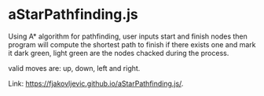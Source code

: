 # aStarPathfinding.js
Using A* algorithm for pathfinding, user inputs start and finish nodes then program will compute the shortest path to finish if there exists one and mark it dark green, light green are the nodes chacked during the process.

valid moves are: up, down, left and right.

Link: https://fjakovljevic.github.io/aStarPathfinding.js/. 
